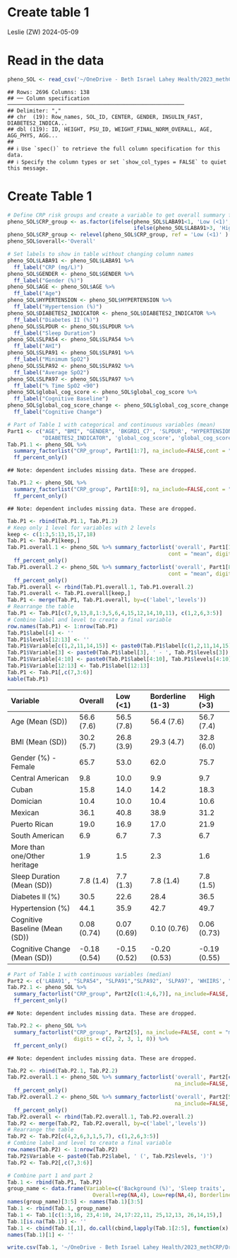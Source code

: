 Create table 1
================
Leslie (ZW)
2024-05-09

# Read in the data

``` r
pheno_SOL <- read_csv('~/OneDrive - Beth Israel Lahey Health/2023_methCRP/Data/20240312_pheSol.csv')
```

    ## Rows: 2696 Columns: 138
    ## ── Column specification ────────────────────────────────────────────────────────
    ## Delimiter: ","
    ## chr  (19): Row_names, SOL_ID, CENTER, GENDER, INSULIN_FAST, DIABETES2_INDICA...
    ## dbl (119): ID, HEIGHT, PSU_ID, WEIGHT_FINAL_NORM_OVERALL, AGE, AGG_PHYS, AGG...
    ## 
    ## ℹ Use `spec()` to retrieve the full column specification for this data.
    ## ℹ Specify the column types or set `show_col_types = FALSE` to quiet this message.

# Create Table 1

``` r
# Define CRP risk groups and create a variable to get overall summary for the data
pheno_SOL$CRP_group <- as.factor(ifelse(pheno_SOL$LABA91<1, 'Low (<1)', 
                                        ifelse(pheno_SOL$LABA91>3, 'High (>3)', 'Borderline (1-3)')))
pheno_SOL$CRP_group <- relevel(pheno_SOL$CRP_group, ref = 'Low (<1)' )
pheno_SOL$overall<-'Overall'

# Set labels to show in table without changing column names
pheno_SOL$LABA91 <- pheno_SOL$LABA91 %>%
  ff_label("CRP (mg/L)") 
pheno_SOL$GENDER <- pheno_SOL$GENDER %>%
  ff_label("Gender (%)") 
pheno_SOL$AGE <- pheno_SOL$AGE %>%
  ff_label("Age") 
pheno_SOL$HYPERTENSION <- pheno_SOL$HYPERTENSION %>%
  ff_label("Hypertension (%)") 
pheno_SOL$DIABETES2_INDICATOR <- pheno_SOL$DIABETES2_INDICATOR %>%
  ff_label("Diabetes II (%)") 
pheno_SOL$SLPDUR <- pheno_SOL$SLPDUR %>%
  ff_label("Sleep Duration") 
pheno_SOL$SLPA54 <- pheno_SOL$SLPA54 %>%
  ff_label("AHI") 
pheno_SOL$SLPA91 <- pheno_SOL$SLPA91 %>%
  ff_label("Minimum SpO2")  
pheno_SOL$SLPA92 <- pheno_SOL$SLPA92 %>%
  ff_label("Average SpO2") 
pheno_SOL$SLPA97 <- pheno_SOL$SLPA97 %>%
  ff_label("% Time SpO2 <90") 
pheno_SOL$global_cog_score <- pheno_SOL$global_cog_score %>%
  ff_label("Cognitive Baseline") 
pheno_SOL$global_cog_score_change <- pheno_SOL$global_cog_score_change %>%
  ff_label("Cognitive Change") 

# Part of Table 1 with categorical and continuous variables (mean)
Part1 <- c("AGE", "BMI", "GENDER", 'BKGRD1_C7', 'SLPDUR', "HYPERTENSION",
           "DIABETES2_INDICATOR", 'global_cog_score', 'global_cog_score_change')
Tab.P1.1 <- pheno_SOL %>% 
  summary_factorlist("CRP_group", Part1[1:7], na_include=FALSE,cont = "mean", digits = c(1, 1, 3, 1, 0)) %>%
  ff_percent_only() 
```

    ## Note: dependent includes missing data. These are dropped.

``` r
Tab.P1.2 <- pheno_SOL %>% 
  summary_factorlist("CRP_group", Part1[8:9], na_include=FALSE,cont = "mean", digits = c(2, 2, 3, 1, 0)) %>%
  ff_percent_only() 
```

    ## Note: dependent includes missing data. These are dropped.

``` r
Tab.P1 <- rbind(Tab.P1.1, Tab.P1.2)
# Keep only 1 level for variables with 2 levels
keep <- c(1:3,5:13,15,17,18) 
Tab.P1 <- Tab.P1[keep,]
Tab.P1.overall.1 <- pheno_SOL %>% summary_factorlist('overall', Part1[1:7], na_include=FALSE, 
                                                   cont = "mean", digits = c(1, 1, 3, 1, 0)) %>%
  ff_percent_only()
Tab.P1.overall.2 <- pheno_SOL %>% summary_factorlist('overall', Part1[8:9], na_include=FALSE, 
                                                   cont = "mean", digits = c(2, 2, 3, 1, 0)) %>%
  ff_percent_only()
Tab.P1.overall <- rbind(Tab.P1.overall.1, Tab.P1.overall.2)
Tab.P1.overall <- Tab.P1.overall[keep,]
Tab.P1 <- merge(Tab.P1, Tab.P1.overall, by=c('label','levels'))
# Rearrange the table
Tab.P1 <- Tab.P1[c(7,9,13,8,1:3,5,6,4,15,12,14,10,11), c(1,2,6,3:5)]
# Combine label and level to create a final variable
row.names(Tab.P1) <- 1:nrow(Tab.P1)
Tab.P1$label[4] <- ''
Tab.P1$levels[12:13] <- ''
Tab.P1$Variable[c(1,2,11,14,15)] <- paste0(Tab.P1$label[c(1,2,11,14,15)], ' (', Tab.P1$levels[c(1,2,11,14,15)], ')')
Tab.P1$Variable[3] <- paste0(Tab.P1$label[3], ' - ', Tab.P1$levels[3])
Tab.P1$Variable[4:10] <- paste0(Tab.P1$label[4:10], Tab.P1$levels[4:10])
Tab.P1$Variable[12:13] <- Tab.P1$label[12:13]
Tab.P1 <- Tab.P1[,c(7,3:6)]
kable(Tab.P1)
```

| Variable                       | Overall      | Low (\<1)    | Borderline (1-3) | High (\>3)   |
|:-------------------------------|:-------------|:-------------|:-----------------|:-------------|
| Age (Mean (SD))                | 56.6 (7.6)   | 56.5 (7.8)   | 56.4 (7.6)       | 56.7 (7.4)   |
| BMI (Mean (SD))                | 30.2 (5.7)   | 26.8 (3.9)   | 29.3 (4.7)       | 32.8 (6.0)   |
| Gender (%) - Female            | 65.7         | 53.0         | 62.0             | 75.7         |
| Central American               | 9.8          | 10.0         | 9.9              | 9.7          |
| Cuban                          | 15.8         | 14.0         | 14.2             | 18.3         |
| Domician                       | 10.4         | 10.0         | 10.4             | 10.6         |
| Mexican                        | 36.1         | 40.8         | 38.9             | 31.2         |
| Puerto Rican                   | 19.0         | 16.9         | 17.0             | 21.9         |
| South American                 | 6.9          | 6.7          | 7.3              | 6.7          |
| More than one/Other heritage   | 1.9          | 1.5          | 2.3              | 1.6          |
| Sleep Duration (Mean (SD))     | 7.8 (1.4)    | 7.7 (1.3)    | 7.8 (1.4)        | 7.8 (1.5)    |
| Diabetes II (%)                | 30.5         | 22.6         | 28.4             | 36.5         |
| Hypertension (%)               | 44.1         | 35.9         | 42.7             | 49.7         |
| Cognitive Baseline (Mean (SD)) | 0.08 (0.74)  | 0.07 (0.69)  | 0.10 (0.76)      | 0.06 (0.73)  |
| Cognitive Change (Mean (SD))   | -0.18 (0.54) | -0.15 (0.52) | -0.20 (0.53)     | -0.19 (0.55) |

``` r
# Part of Table 1 with continuous variables (median)
Part2 <- c('LABA91', "SLPA54", "SLPA91","SLPA92", 'SLPA97', 'WHIIRS', "ESS")
Tab.P2.1 <- pheno_SOL %>% 
  summary_factorlist("CRP_group", Part2[c(1:4,6,7)], na_include=FALSE, cont = "median") %>%
  ff_percent_only() 
```

    ## Note: dependent includes missing data. These are dropped.

``` r
Tab.P2.2 <- pheno_SOL %>% 
  summary_factorlist("CRP_group", Part2[5], na_include=FALSE, cont = "median", 
                     digits = c(2, 2, 3, 1, 0)) %>%
  ff_percent_only() 
```

    ## Note: dependent includes missing data. These are dropped.

``` r
Tab.P2 <- rbind(Tab.P2.1, Tab.P2.2)
Tab.P2.overall.1 <- pheno_SOL %>% summary_factorlist('overall', Part2[c(1:4,6,7)], 
                                                     na_include=FALSE, cont = "median") %>%
  ff_percent_only()
Tab.P2.overall.2 <- pheno_SOL %>% summary_factorlist('overall', Part2[5], digits = c(2, 2, 3, 1, 0),
                                                     na_include=FALSE, cont = "median") %>%
  ff_percent_only()
Tab.P2.overall <- rbind(Tab.P2.overall.1, Tab.P2.overall.2)
Tab.P2 <- merge(Tab.P2, Tab.P2.overall, by=c('label','levels'))
# Rearrange the table
Tab.P2 <- Tab.P2[c(4,2,6,3,1,5,7), c(1,2,6,3:5)]
# Combine label and level to create a final variable
row.names(Tab.P2) <- 1:nrow(Tab.P2)
Tab.P2$Variable <- paste0(Tab.P2$label, ' (', Tab.P2$levels, ')')
Tab.P2 <- Tab.P2[,c(7,3:6)]

# Combine part 1 and part 2
Tab.1 <- rbind(Tab.P1, Tab.P2)
group_name <- data.frame(Variable=c('Background (%)', 'Sleep traits', 'Comorbidities', 'Cognitive traits'),
                           Overall=rep(NA,4), Low=rep(NA,4), Borderline=rep(NA,4), High=rep(NA,4) )
names(group_name)[3:5] <- names(Tab.1)[3:5]
Tab.1 <- rbind(Tab.1, group_name)
Tab.1 <- Tab.1[c(1:3,16, 23,4:10, 24,17:22,11, 25,12,13, 26,14,15),]
Tab.1[is.na(Tab.1)] <- ''
Tab.1 <- cbind(Tab.1[,1], do.call(cbind,lapply(Tab.1[2:5], function(x) {gsub(' to', ',',x)})))
names(Tab.1)[1] <- '' 

write.csv(Tab.1, '~/OneDrive - Beth Israel Lahey Health/2023_methCRP/Draft/Tables and Figures/Table1.csv', row.names = FALSE)
```
